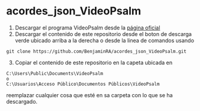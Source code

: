 # acordes_json_VideoPsalm
1) Descargar el programa VideoPsalm desde la [página oficial](https://myvideopsalm.weebly.com/download.html)
2) Descargar el contenido de este repositorio desde el boton de descarga verde ubicado arriba a la derecha o desde la linea de comandos usando
```
git clone https://github.com/BenjaminRA/acordes_json_VideoPsalm.git
```
3) Copiar el contenido de este repositorio en la capeta ubicada en 
```
C:\Users\Public\Documents\VideoPsalm
o
C:\Usuarios\Acceso Público\Documentos Públicos\VideoPsalm
```
reemplazar cualquier cosa que esté en sa carpeta con lo que se ha descargado.
